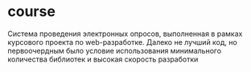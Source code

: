 # course
Система проведения электронных опросов, выполненная в рамках курсового проекта по web-разработке. Далеко не лучший код, но первоочердным было условие использования минимального количества библиотек и высокая скорость разработки
